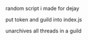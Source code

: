 random script i made for dejay

put token and guild into index.js

unarchives all threads in a guild